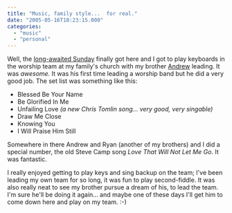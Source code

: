 ```yaml
---
title: "Music, family style...  for real."
date: "2005-05-16T18:23:15.000"
categories: 
  - "music"
  - "personal"
---
```


Well, the [long-awaited Sunday](http://rmfo-blogs.com/cakeboy/2005/05/04/making-music-family-style/) finally got here and I got to play keyboards in the worship team at my family's church with my brother [Andrew](http://www.xanga.com/home.aspx?user=hubbs86) leading. It was _awesome._ It was his first time leading a worship band but he did a very good job. The set list was something like this:

- Blessed Be Your Name
- Be Glorified In Me
- Unfailing Love _(a new Chris Tomlin song... very good, very singable)_
- Draw Me Close
- Knowing You
- I Will Praise Him Still

Somewhere in there Andrew and Ryan (another of my brothers) and I did a special number, the old Steve Camp song _Love That Will Not Let Me Go_. It was fantastic.

I really enjoyed getting to play keys and sing backup on the team; I've been leading my own team for so long, it was fun to play second-fiddle. It was also really neat to see my brother pursue a dream of his, to lead the team. I'm sure he'll be doing it again... and maybe one of these days I'll get him to come down here and play on my team. :-)
